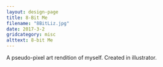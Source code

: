 ```yaml
---
layout: design-page
title: 8-Bit Me
filename: "8BitLiz.jpg"
date: 2017-3-2
gridcategory: misc
alttext: 8-bit Me
---
```

A pseudo-pixel art rendition of myself. Created in illustrator.
